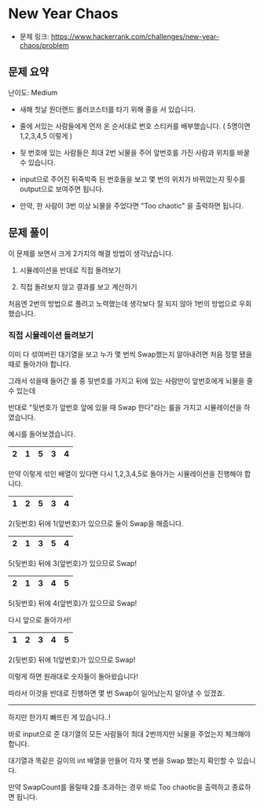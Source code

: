 # New Year Chaos

- 문제 링크: https://www.hackerrank.com/challenges/new-year-chaos/problem

## 문제 요약

난이도: Medium

- 새해 첫날 원더랜드 롤러코스터를 타기 위해 줄을 서 있습니다.

- 줄에 서있는 사람들에게 먼저 온 순서대로 번호 스티커를 배부했습니다. ( 5명이면 1,2,3,4,5 이렇게 )

- 뒷 번호에 있는 사람들은 최대 2번 뇌물을 주어 앞번호를 가진 사람과 위치를 바꿀 수 있습니다.

- input으로 주어진 뒤죽박죽 된 번호들을 보고 몇 번의 위치가 바뀌었는지 횟수를 output으로 보여주면 됩니다.

- 만약, 한 사람이 3번 이상 뇌물을 주었다면 "Too chaotic" 을 출력하면 됩니다.

## 문제 풀이

이 문제를 보면서 크게 2가지의 해결 방법이 생각났습니다.

1. 시뮬레이션을 반대로 직접 돌려보기

2. 직접 돌려보지 않고 결과를 보고 계산하기

처음엔 2번의 방법으로 풀려고 노력했는데 생각보다 잘 되지 않아 1번의 방법으로 우회했습니다.

### 직접 시뮬레이션 돌려보기

이미 다 섞여버린 대기열을 보고 누가 몇 번씩 Swap했는지 알아내려면 처음 정렬 됐을 때로 돌아가야 합니다.  

그래서 섞을때 들어간 룰 중 뒷번호를 가지고 뒤에 있는 사람만이 앞번호에게 뇌물을 줄 수 있는데  

반대로 "뒷번호가 앞번호 앞에 있을 때 Swap 한다"라는 룰을 가지고 시뮬레이션을 하였습니다.

예시를 들어보겠습니다.  

| 2 | 1 | 5 | 3 | 4
| --- | --- | --- | --- | --- |  

만약 이렇게 섞인 배열이 있다면 다시 1,2,3,4,5로 돌아가는 시뮬레이션을 진행해야 합니다.  

| 1 | 2 | 5 | 3 | 4
| --- | --- | --- | --- | --- |  

2(뒷번호) 뒤에 1(앞번호)가 있으므로 둘이 Swap을 해줍니다.  

| 2 | 1 | 3 | 5 | 4
| --- | --- | --- | --- | --- |  

5(뒷번호) 뒤에 3(앞번호)가 있으므로 Swap!

| 2 | 1 | 3 | 4 | 5
| --- | --- | --- | --- | --- |  

5(뒷번호) 뒤에 4(앞번호)가 있으므로 Swap!

다시 앞으로 돌아가서!  

| 1 | 2 | 3 | 4 | 5
| --- | --- | --- | --- | --- |  

2(뒷번호) 뒤에 1(앞번호)가 있으므로 Swap!  

이렇게 하면 원래대로 숫자들이 돌아왔습니다!  

따라서 이것을 반대로 진행하면 몇 번 Swap이 일어났는지 알아낼 수 있겠죠.  

---

하지만 한가지 빠뜨린 게 있습니다..!

바로 input으로 준 대기열의 모든 사람들이 최대 2번까지만 뇌물을 주었는지 체크해야 합니다.  

대기열과 똑같은 길이의 int 배열을 만들어 각자 몇 번을 Swap 했는지 확인할 수 있습니다.  

만약 SwapCount를 올릴때 2를 초과하는 경우 바로 Too chaotic을 출력하고 종료하면 됩니다.  